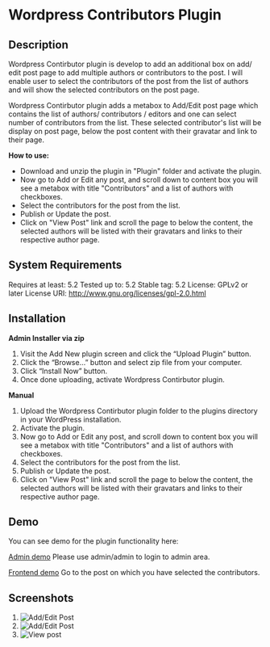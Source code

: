# Wordpress Contributors Plugin
## Description 

Wordpress Contirbutor plugin is develop to add an additional box on add/ edit post page to add multiple authors or contributors to the post.
I will enable user to select the contributors of the post from the list of authors and will show the selected contributors on the post page.

Wordpress Contirbutor plugin adds a metabox to Add/Edit post page which contains the list of authors/ contributors / editors and one can select number of contributors from the list. These selected contributor's list will be display on post page, below the post content with their gravatar and link to their page.


**How to use:**

*   Download and unzip the plugin in "Plugin" folder and activate the plugin.
*   Now go to Add or Edit any post, and scroll down to content box you will see a   metabox with title "Contributors" and a list of authors with checkboxes.
*   Select the contributors for the post from the list.
*   Publish or Update the post.
*  Click on "View Post" link and scroll the page to below the content, the selected authors will be listed with their gravatars and links to their respective author page.

## System Requirements 

Requires at least: 5.2
Tested up to: 5.2
Stable tag: 5.2
License: GPLv2 or later
License URI: http://www.gnu.org/licenses/gpl-2.0.html 

## Installation

**Admin Installer via zip**

  1.  Visit the Add New plugin screen and click the “Upload Plugin” button.
  2.  Click the “Browse…” button and select zip file from your computer.
  3.  Click “Install Now” button.
  4.  Once done uploading, activate Wordpress Contirbutor plugin.

**Manual**

   1. Upload the Wordpress Contirbutor plugin folder to the plugins directory in your WordPress installation.
   2. Activate the plugin.
   3.  Now go to Add or Edit any post, and scroll down to content box you will see a   metabox with title "Contributors" and a list of authors with checkboxes.
   4. Select the contributors for the post from the list.
   5.   Publish or Update the post.
   6.  Click on "View Post" link and scroll the page to below the content, the selected authors will be listed with their gravatars and links to their respective author page.

## Demo
You can see demo for the plugin functionality here:

[Admin demo](http://172.16.19.68/pratik/demo-wordpress/wp-admin/)
Please use admin/admin to login to admin area.

[Frontend demo](http://172.16.19.68/pratik/demo-wordpress)
Go to the post on which you have selected the contributors.

## Screenshots

1. ![Add/Edit Post](http://103.231.46.2:10188/pratik/demo-wordpress/wp-content/plugins/wordpress-contributors-plugin/Screenshot-wc1.png)
2. ![Add/Edit Post](http://103.231.46.2:10188/pratik/demo-wordpress/wp-content/plugins/wordpress-contributors-plugin/Screenshot-wc-2.png)
3. ![View post](http://103.231.46.2:10188/pratik/demo-wordpress/wp-content/plugins/wordpress-contributors-plugin/Screenshot-wc-3.png)
